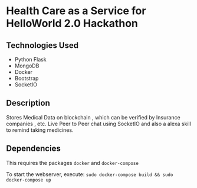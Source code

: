 # Health Care as a Service for HelloWorld 2.0 Hackathon
## Technologies Used
* Python Flask
* MongoDB
* Docker
* Bootstrap
* SocketIO

## Description

Stores Medical Data on blockchain , which can be verified by Insurance companies , etc.
Live Peer to Peer chat using SocketIO and also a alexa skill to remind taking medicines. 

## Dependencies

This requires the packages ```docker``` and ```docker-compose```

To start the webserver, execute: ```sudo docker-compose build && sudo docker-compose up```

